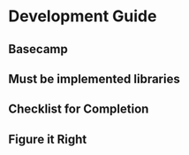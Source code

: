 # Development Guide

## Basecamp 

## Must be implemented libraries

## Checklist for Completion 

## Figure it Right
